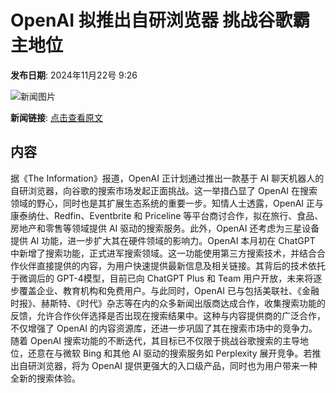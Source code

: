 # OpenAI 拟推出自研浏览器 挑战谷歌霸主地位

**发布日期**: 2024年11月22号 9:26

![新闻图片](https://pic.chinaz.com/picmap/202005221432000499_7.jpg)

**新闻链接**: [点击查看原文](https://www.aibase.com/zh/news/13405)

## 内容

据《The Information》报道，OpenAI 正计划通过推出一款基于 AI 聊天机器人的自研浏览器，向谷歌的搜索市场发起正面挑战。这一举措凸显了 OpenAI 在搜索领域的野心，同时也是其扩展生态系统的重要一步。知情人士透露，OpenAI 正与康泰纳仕、Redfin、Eventbrite 和 Priceline 等平台商讨合作，拟在旅行、食品、房地产和零售等领域提供 AI 驱动的搜索服务。此外，OpenAI 还考虑为三星设备提供 AI 功能，进一步扩大其在硬件领域的影响力。OpenAI 本月初在 ChatGPT 中新增了搜索功能，正式进军搜索领域。这一功能使用第三方搜索技术，并结合合作伙伴直接提供的内容，为用户快速提供最新信息及相关链接。其背后的技术依托于微调后的 GPT-4模型，目前已向 ChatGPT Plus 和 Team 用户开放，未来将逐步覆盖企业、教育机构和免费用户。与此同时，OpenAI 已与包括美联社、《金融时报》、赫斯特、《时代》杂志等在内的众多新闻出版商达成合作，收集搜索功能的反馈，允许合作伙伴选择是否出现在搜索结果中。这种与内容提供商的广泛合作，不仅增强了 OpenAI 的内容资源库，还进一步巩固了其在搜索市场中的竞争力。随着 OpenAI 搜索功能的不断迭代，其目标已不仅限于挑战谷歌搜索的主导地位，还意在与微软 Bing 和其他 AI 驱动的搜索服务如 Perplexity 展开竞争。若推出自研浏览器，将为 OpenAI 提供更强大的入口级产品，同时也为用户带来一种全新的搜索体验。
